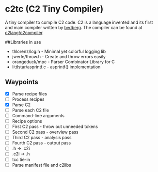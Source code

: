 # c2tc (C2 Tiny Compiler)
A tiny compiler to compile C2 code. C2 is a language invented and its first and main compiler written by [bvdberg](https://github.com/bvdberg). The compiler can be found at [c2lang/c2compiler](https://github.com/c2lang/c2compiler/).

##Libraries in use

- thlorenz/log.h - Minimal yet colorful logging lib
- jwerle/throw.h - Create and throw errors easily
- orangeduck/mpc - Parser Combinator Library for C
- littlstar/asprintf.c - asprintf() implementation

## Waypoints
- [X] Parse recipe files
- [ ] Process recipes
- [X] Parse C2
- [ ] Parse each C2 file
- [ ] Command-line arguments
- [ ] Recipe options
- [ ] First C2 pass - throw out unneeded tokens
- [ ] Second C2 pass - overview pass
- [ ] Third C2 pass - analysis pass
- [ ] Fourth C2 pass - output pass
- [ ] .h -> .c2i
- [ ] .c2i -> .h
- [ ] tcc tie-in
- [ ] Parse manifest file and c2libs